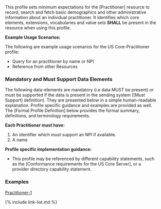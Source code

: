 
This profile sets minimum expectations for the [Practitioner] resource to record, search and fetch basic demographics and other administrative information about an individual practitioner. It identifies which core elements, extensions, vocabularies and value sets **SHALL** be present in the resource when using this profile.

**Example Usage Scenarios:**

The following are example usage scenarios for the US Core-Practitioner profile:

-   Query for an practitioner by name or NPI
-   Reference from other Resources


### Mandatory and Must Support Data Elements


The following data-elements are mandatory (i.e data MUST be present) or must be supported if the data is present in the sending system ([Must Support] definition). They are presented below in a simple human-readable explanation.  Profile specific guidance and examples are provided as well.  The [Formal Profile Definition] below provides the  formal summary, definitions, and  terminology requirements.  

**Each Practitioner must have:**

1.  An identifier which must support an NPI if available.
1.  A name

**Profile specific implementation guidance:**

- This profile may be referenced by different capability statements, such as the [Conformance requirements for the US Core Server], or a provider directory capability statement.


### Examples

[Practitioner-1](Practitioner-practitioner-1.html)

{% include link-list.md %}
